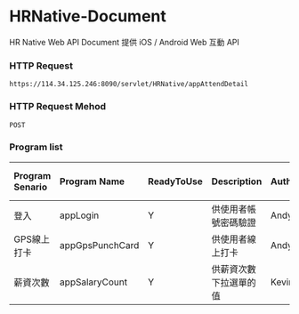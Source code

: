 # HRNative-Document
HR Native Web API Document
提供 iOS / Android Web 互動 API

### HTTP Request
```
https://114.34.125.246:8090/servlet/HRNative/appAttendDetail
```

### HTTP Request Mehod
```
POST
```

### Program list
| Program Senario | Program Name | ReadyToUse | Description | Author | Last Modify Date |
|:----------|:----------|:----------|:----------|:----------|:----------|
| 登入 | appLogin | Y | 供使用者帳號密碼驗證 | AndyHou | 20211201 |
| GPS線上打卡 | appGpsPunchCard | Y | 供使用者線上打卡 | AndyHou | 20211202 |
| 薪資次數 | appSalaryCount | Y | 供薪資次數下拉選單的值 | Kevin | 20211202 |
